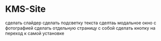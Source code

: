 # KMS-Site


сделать слайдер
сделать подсветку текста
сделтаь модальное окно с фотографией 
сделать отдельную страницу с собой
сделать кнопку на переход к самой установке
